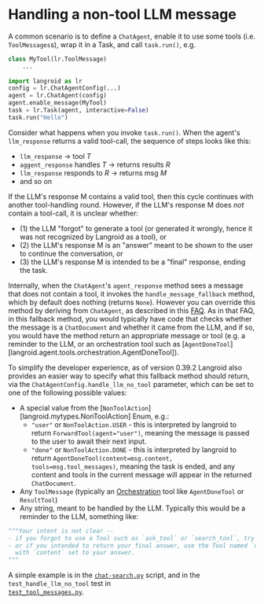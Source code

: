 # Handling a non-tool LLM message

A common scenario is to define a `ChatAgent`, enable it to use some tools
(i.e. `ToolMessages`s), wrap it in a Task, and call `task.run()`, e.g. 

```python
class MyTool(lr.ToolMessage)
    ...
    
import langroid as lr
config = lr.ChatAgentConfig(...)
agent = lr.ChatAgent(config)
agent.enable_message(MyTool)
task = lr.Task(agent, interactive=False)
task.run("Hello")
```

Consider what happens when you invoke `task.run()`. When the agent's `llm_response` 
returns a valid tool-call, the sequence of steps looks like this:

- `llm_response` -> tool $T$
- `aggent_response` handles $T$ -> returns results $R$
- `llm_response` responds to $R$ -> returns msg $M$
- and so on

If the LLM's response M contains a valid tool, then this cycle continues
with another tool-handling round. However, if the LLM's response M does _not_ contain
a tool-call, it is unclear whether:

- (1) the LLM "forgot" to generate a tool (or generated it wrongly, hence it was
   not recognized by Langroid as a tool), or 
- (2) the LLM's response M is an "answer" meant to be shown to the user 
    to continue the conversation, or
- (3) the LLM's response M is intended to be a "final" response, ending the task. 

Internally, when the `ChatAgent`'s `agent_response` method sees a message that does not
contain a tool, it invokes the `handle_message_fallback` method, which by default
does nothing (returns `None`). However you can override this method by deriving
from `ChatAgent`, as described in this [FAQ](https://langroid.github.io/langroid/FAQ/#how-can-i-handle-an-llm-forgetting-to-generate-a-toolmessage). As in that FAQ, 
in this fallback method, you would
typically have code that checks whether the message is a `ChatDocument`
and whether it came from the LLM, and if so, you would have the method return 
an appropriate message or tool (e.g. a reminder to the LLM, or an orchestration tool
such as [`AgentDoneTool`][langroid.agent.tools.orchestration.AgentDoneTool]).

To simplify the developer experience, as of version 0.39.2 Langroid also provides an
easier way to specify what this fallback method should return, via the
`ChatAgentConfig.handle_llm_no_tool` parameter, which can be set to one of
the following possible values:

- A special value from the [`NonToolAction`][langroid.mytypes.NonToolAction] Enum, e.g.:
    - `"user"` or `NonToolAction.USER` - this is interpreted by langroid to return 
     `ForwardTool(agent="user")`, meaning the message is passed to the user to await
     their next input.
    - `"done"` or `NonToolAction.DONE` - this is interpreted by langroid to return 
     `AgentDoneTool(content=msg.content, tools=msg.tool_messages)`, 
     meaning the task is ended, and any content and tools in the current message will
     appear in the returned `ChatDocument`.
- Any `ToolMessage` (typically an [Orchestration](https://github.com/langroid/langroid/blob/main/langroid/agent/tools/orchestration.py) tool like 
  `AgentDoneTool` or `ResultTool`)
- Any string, meant to be handled by the LLM. 
  Typically this would be a reminder to the LLM, something like:
```python
"""Your intent is not clear -- 
- if you forgot to use a Tool such as `ask_tool` or `search_tool`, try again.
- or if you intended to return your final answer, use the Tool named `done_tool`,
  with `content` set to your answer.
"""
```

A simple example is in the [`chat-search.py`](https://github.com/langroid/langroid/blob/main/examples/basic/chat-search.py) 
script, and in the `test_handle_llm_no_tool` test in   
[`test_tool_messages.py`](https://github.com/langroid/langroid/blob/main/tests/main/test_tool_messages.py).

